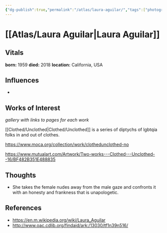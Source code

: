 ```yaml
---
{"dg-publish":true,"permalink":"/atlas/laura-aguilar/","tags":["photographers","artresearch","🌱"],"noteIcon":"","updated":"2024-10-29T14:23:34.716-07:00"}
---
```


# [[Atlas/Laura Aguilar\|Laura Aguilar]]

## Vitals

**born:** 1959
**died:** 2018
**location:** California, USA

## Influences

- 

## Works of Interest

*gallery with links to pages for each work*

[[Clothed/Unclothed\|Clothed/Unclothed]] is a series of diptychs of lgbtqia folks in and out of clothes.

https://www.moca.org/collection/work/clothedunclothed-no

https://www.mutualart.com/Artwork/Two-works---Clothed---Unclothed--16/BF482B351E488835



## Thoughts
- She takes the female nudes away from the male gaze and confronts it with an honesty and frankness that is unapologetic.

## References
- https://en.m.wikipedia.org/wiki/Laura_Aguilar
- http://www.oac.cdlib.org/findaid/ark:/13030/tf1n39n516/